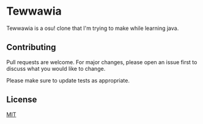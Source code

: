 # Tewwawia

Tewwawia is a osu! clone that I'm trying to make while learning java.



## Contributing
Pull requests are welcome. For major changes, please open an issue first to discuss what you would like to change.

Please make sure to update tests as appropriate.

## License
[MIT](https://choosealicense.com/licenses/mit/)